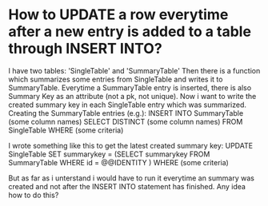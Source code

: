 
# How to UPDATE a row everytime after a new entry is added to a table through INSERT INTO?

I have two tables: 'SingleTable' and 'SummaryTable'
Then there is a function which summarizes some entries from SingleTable and writes it to SummaryTable.
Everytime a SummaryTable entry is inserted, there is also Summary Key as an attribute (not a pk, not unique).
Now i want to write the created summary key in each SingleTable entry which was summarized.
Creating the SummaryTable entries (e.g.):
INSERT INTO SummaryTable
(some column names) 
SELECT DISTINCT
(some column names)
FROM SingleTable
WHERE
(some criteria)


I wrote something like this to get the latest created summary key:
UPDATE SingleTable
SET summarykey =
(SELECT summarykey 
FROM SummaryTable
WHERE id = @@IDENTITY
)
WHERE
(some criteria)

But as far as i unterstand i would have to run it everytime an summary was created and not after the INSERT INTO statement has finished.
Any idea how to do this?

        